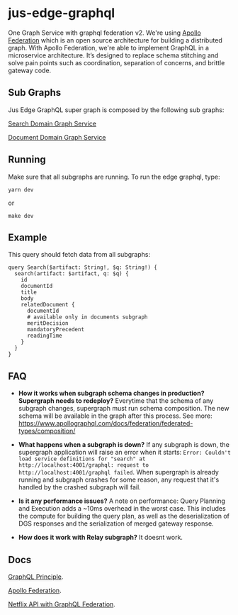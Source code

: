# jus-edge-graphql
One Graph Service with graphql federation v2.
We're using [Apollo Federation](https://www.apollographql.com/docs/federation/) which is an open source architecture for building a distributed graph.
With Apollo Federation, we're able to implement GraphQL in a microservice architecture. It’s designed to replace schema stitching and solve pain points such as coordination, separation of concerns, and brittle gateway code.

## Sub Graphs
Jus Edge GraphQL super graph is composed by the following sub graphs:

[Search Domain Graph Service](https://github.com/augustoscher/search-graphql)

[Document Domain Graph Service](https://github.com/augustoscher/document-graphql)

## Running

Make sure that all subgraphs are running.
To run the edge graphql, type:

```
yarn dev
```
or
```
make dev
```

## Example

This query should fetch data from all subgraphs:

```gql
query Search($artifact: String!, $q: String!) {
  search(artifact: $artifact, q: $q) {
    id
    documentId
    title
    body
    relatedDocument {
      documentId
      # available only in documents subgraph
      meritDecision
      mandatoryPrecedent
      readingTime
    }
  }
}

```
## FAQ
- **How it works when subgraph schema changes in production? Supergraph needs to redeploy?**
Everytime that the schema of any subgraph changes, supergraph must run schema composition. The new schema will be available in the graph after this process.
See more: https://www.apollographql.com/docs/federation/federated-types/composition/

- **What happens  when a subgraph is down?**
If any subgraph is down, the supergraph application will raise an error when it starts: `Error: Couldn't load service definitions for "search" at http://localhost:4001/graphql: request to http://localhost:4001/graphql failed`.
When supergraph is already running and subgraph crashes for some reason, any request that it's handled by the crashed subgraph will fail.

- **Is it any performance issues?**
A note on performance: Query Planning and Execution adds a ~10ms overhead in the worst case. This includes the compute for building the query plan, as well as the deserialization of DGS responses and the serialization of merged gateway response.

- **How does it work with Relay subgraph?**
It doesnt work.

## Docs
[GraphQL Principle](https://principledgraphql.com/integrity#1-one-graph).

[Apollo Federation](https://www.apollographql.com/docs/federation/).

[Netflix API with GraphQL Federation](https://netflixtechblog.com/how-netflix-scales-its-api-with-graphql-federation-part-1-ae3557c187e2).
